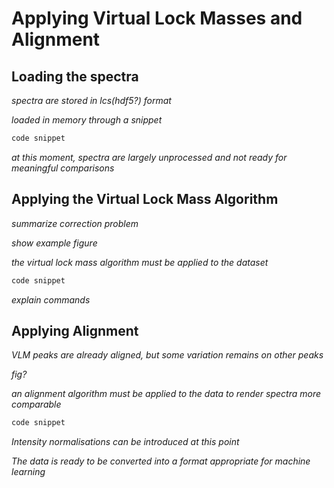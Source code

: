 # Applying Virtual Lock Masses and Alignment

## Loading the spectra

*spectra are stored in lcs(hdf5?) format*

*loaded in memory through a snippet*

```python
code snippet
```

*at this moment, spectra are largely unprocessed and not ready for meaningful comparisons*

## Applying the Virtual Lock Mass Algorithm

*summarize correction problem*

*show example figure*

*the virtual lock mass algorithm must be applied to the dataset*

```python
code snippet
```

*explain commands*

## Applying Alignment

*VLM peaks are already aligned, but some variation remains on other peaks*

*fig?*

*an alignment algorithm must be applied to the data to render spectra more comparable*

```python
code snippet
```

*Intensity normalisations can be introduced at this point*

*The data is ready to be converted into a format appropriate for machine learning*
